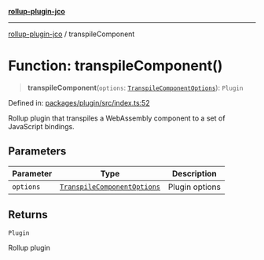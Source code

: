 [**rollup-plugin-jco**](../README.md)

---

[rollup-plugin-jco](../README.md) / transpileComponent

# Function: transpileComponent()

> **transpileComponent**(`options`: [`TranspileComponentOptions`](../interfaces/TranspileComponentOptions.md)): `Plugin`

Defined in: [packages/plugin/src/index.ts:52](https://github.com/rioam2/rollup-plugin-jco/blob/main/packages/plugin/src/index.ts#L52)

Rollup plugin that transpiles a WebAssembly component to a set of JavaScript bindings.

## Parameters

| Parameter | Type                                                                      | Description    |
| --------- | ------------------------------------------------------------------------- | -------------- |
| `options` | [`TranspileComponentOptions`](../interfaces/TranspileComponentOptions.md) | Plugin options |

## Returns

`Plugin`

Rollup plugin
